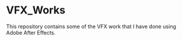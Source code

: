 # VFX_Works
This repository contains some of the VFX work that I have done using Adobe After Effects.
